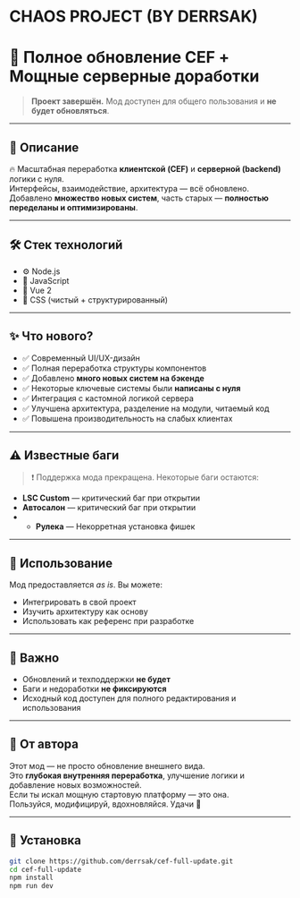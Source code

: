 # CHAOS PROJECT (BY DERRSAK)

# 🚀 Полное обновление CEF + Мощные серверные доработки

> **Проект завершён.** Мод доступен для общего пользования и **не будет обновляться**.

---

## 🧩 Описание

🔥 Масштабная переработка **клиентской (CEF)** и **серверной (backend)** логики с нуля.  
Интерфейсы, взаимодействие, архитектура — всё обновлено.  
Добавлено **множество новых систем**, часть старых — **полностью переделаны и оптимизированы**.

---

## 🛠 Стек технологий

- ⚙️ Node.js  
- 🧠 JavaScript  
- 🎨 Vue 2  
- 💅 CSS (чистый + структурированный)

---

## ✨ Что нового?
 
- ✅ Современный UI/UX-дизайн  
- ✅ Полная переработка структуры компонентов  
- ✅ Добавлено **много новых систем на бэкенде**  
- ✅ Некоторые ключевые системы были **написаны с нуля**  
- ✅ Интеграция с кастомной логикой сервера  
- ✅ Улучшена архитектура, разделение на модули, читаемый код  
- ✅ Повышена производительность на слабых клиентах

---

## ⚠️ Известные баги

> ❗ Поддержка мода прекращена. Некоторые баги остаются:

- **LSC Custom** — критический баг при открытии
- **Автосалон** — критический баг при открытии
- - **Рулека** — Некорретная установка фишек

---

## 📎 Использование

Мод предоставляется *as is*. Вы можете:

- Интегрировать в свой проект
- Изучить архитектуру как основу
- Использовать как референс при разработке

---

## 🛑 Важно

- Обновлений и техподдержки **не будет**
- Баги и недоработки **не фиксируются**
- Исходный код доступен для полного редактирования и использования

---

## 💬 От автора

Этот мод — не просто обновление внешнего вида.  
Это **глубокая внутренняя переработка**, улучшение логики и добавление новых возможностей.  
Если ты искал мощную стартовую платформу — это она.  
Пользуйся, модифицируй, вдохновляйся. Удачи 🚀

---

## 📂 Установка

```bash
git clone https://github.com/derrsak/cef-full-update.git
cd cef-full-update
npm install
npm run dev
